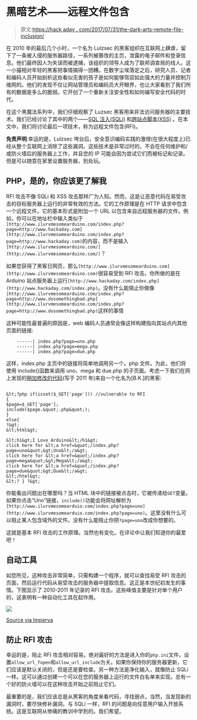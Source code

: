 # 黑暗艺术——远程文件包含

> 原文:[https://hack aday . com/2017/07/31/the-dark-arts-remote-file-inclusion/](https://hackaday.com/2017/07/31/the-dark-arts-remote-file-inclusion/)

在 2010 年的最后几个小时，一个名为 Lulzsec 的黑客组织在互联网上肆虐，留下了一条被入侵的服务器路径，一系列被篡改的主页，泄露的电子邮件和登录信息。他们最终因人为失误而被逮捕，该组织的领导人成为了联邦调查局的线人。这一小撮相对年轻的黑客把事情搞得一团糟。在数字尘埃落定之后，研究人员、记者和编码人员开始剖析这些看似无害的孩子是如何能够驾驭如此强大的力量并控制万维网的。他们的发现不仅让网站管理员和编码员大开眼界，也让大家看到了我们所有的数据是多么的脆弱。它开创了一个重新关注安全性和如何编写安全代码的时代。

在这个黑魔法系列中，我们仔细观察了 Luzsec 黑客用来非法访问服务器的主要技术。我们已经讨论了其中的两个——[SQL 注入(SQLi)](https://hackaday.com/2016/03/09/the-dark-arts-sql-injection-and-secure-passwords/) 和[跨站点脚本(XSS)](http://hackaday.com/2016/03/23/the-dark-arts-cross-site-scripting/) 。在本文中，我们将讨论最后一项技术，称为远程文件包含(RFI)。

**免责声明**:幸运的是，Lulzsec 垮台后，安全意识编码实践的激增(在很大程度上)已经从整个互联网上消除了这些漏洞。这些技术是非常过时的，不会在任何维护和/或防火墙后的服务器上工作，并且您的 IP 可能会因为尝试它们而被标记和记录。但是可以随意在家里设置服务器，到处玩。

## PHP，是的，你应该更了解我

RFI 攻击不像 SQLi 和 XSS 攻击那样广为人知。然而，这是让恶意代码在易受攻击的目标服务器上运行的非常有效的方法。它的工作原理是在 HTTP 请求中包含一个远程文件。它的基本形式是附加一个 URL 以包含来自远程服务器的文件。例如，你可以在地址栏中输入类似于`[http://www.ilurvmesomearduino.com/index.php?page=http://www.hackaday.com](http://www.ilurvmesomearduino.com/index.php?page=http://www.hackaday.com)`的内容，而不是输入`[http://www.ilurvmesomearduino.com/](http://www.ilurvmesomearduino.com/)`？

如果您获得了黑客日网页，那么`[http://www.ilurvmesomearduino.com](http://www.ilurvmesomearduino.com)`很容易受到 RFI 攻击。你所做的是在 Arduino 站点服务器上运行`[http://www.hackaday.com/index.php](http://www.hackaday.com/index.php)`。没有什么能阻止你做像`[http://www.ilurvmesomearduino.com/index.php?page=http://www.dosomethingbad.php](http://www.ilurvmesomearduino.com/index.php?page=http://www.dosomethingbad.php)`这样的事情

这种可能性最普遍的原因是，web 编码人员通常会像这样构建指向其站点内其他页面的链接:

```
	------| index.php?page=uno.php
	------| index.php?page=mega.php
	------| index.php?page=due.php

```

这样，index.php 主页中的链接将简单地调用另一个。php 文件。为此，他们将使用 include()函数来调用 uno、mega 和 due.php 的子页面。考虑一下我们在网上发现的[稍加修改的代码](http://tech-blog10.blogspot.com/2011/09/remote-file-inclusionrmi.html)(写于 2011 年)来自一个化名为[B.K.]的黑客:

```

&lt;?php if(isset($_GET['page'])) //vulnerable to RFI 
{
$page=$_GET['page']; 
include($page.&quot;.php&quot;); 
} 
else{ 
?&gt;
&lt;html&gt;

&lt;h1&gt;I Love Arduino&lt;/h1&gt;
click here for &lt;a href=&quot;/index.php?page=uno&quot;&gt;Uno&lt;/a&gt;
click here for &lt;a href=&quot;/index.php?page=mega&quot;&gt;Mega&lt;/a&gt;
click here for &lt;a href=&quot;/index.php?page=due&quot;&gt;Due&lt;/a&gt;
&lt;/html&gt;
&lt;? } ?&gt;

```

你能看出问题出在哪里吗？当 HTML 块中的链接被点击时，它被传递给`GET`变量。如果你点击“Uno”链接，`include()`功能会将网址解析为`[http://www.ilurvmesomearduio.com/index.php?page=uno](http://www.ilurvmesomearduio.com/index.php?page=uno)`。这里没有什么可以阻止某人包含域外的文件。没有什么能阻止你把`?page=uno`改成你想要的。

这就是基本 RFI 攻击的工作原理。当然也有变化。在评论中让我们知道你的最爱吧！

## 自动工具

如您所见，这种攻击非常简单，只需构建一个程序，就可以查找易受 RFI 攻击的页面，然后运行代码从易受攻击的服务器中提取信息。这正是本世纪初发生的事情。下图显示了 2010-2011 年记录的 RFI 攻击。这些峰值主要是针对单个用户的，这表明有一种自动化工具在起作用。

![](../Images/679bd17ba45b466faf8d498845976df7.png)

[Source via Imperva](https://www.imperva.com/docs/HI_Remote_File_Inclusion.pdf)

## 防止 RFI 攻击

幸运的是，阻止 RFI 攻击相对容易。绝对最好的方法是进入你的`php.ini`文件，设置`allow_url_fopen`和`allow_url_include`为关。如果你保持你的服务器更新，它们应该是默认关闭的，但是还是要检查。另一种方法是净化输入，就像防止 SQLi 一样。这可以通过创建一个可以在您的服务器上运行的文件白名单来实现。总有一个好的防火墙可以在这种攻击开始之前阻止它们。

最重要的是，我们应该总是从黑客的角度来看代码，寻找弱点，当然，当发现新的漏洞时，要尽快修补漏洞。与 SQLi 一样，RFI 的问题是向任意用户输入开放系统。这是互联网从惨痛的教训中学到的。我们希望。